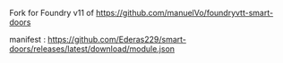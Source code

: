 Fork for Foundry v11 of https://github.com/manuelVo/foundryvtt-smart-doors

manifest : https://github.com/Ederas229/smart-doors/releases/latest/download/module.json
